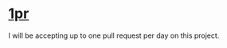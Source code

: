 # [1pr](https://thepracticaldev.github.io/1pr/)
I will be accepting up to one pull request per day on this project.
